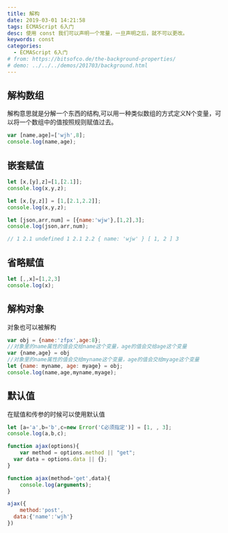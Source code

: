 ```yaml
---
title: 解构
date: 2019-03-01 14:21:58
tags: ECMAScript 6入门
desc: 使用 const 我们可以声明一个常量，一旦声明之后，就不可以更改。
keywords: const
categories:
  - ECMAScript 6入门
# from: https://bitsofco.de/the-background-properties/
# demo: ../../../demos/201703/background.html
---
```



## 解构数组

解构意思就是分解一个东西的结构,可以用一种类似数组的方式定义N个变量，可以将一个数组中的值按照规则赋值过去。<br />

```javascript
var [name,age]=['wjh',8];
console.log(name,age);
```

## 嵌套赋值

```javascript
let [x,[y],z]=[1,[2.1]];
console.log(x,y,z);

let [x,[y,z]] = [1,[2.1,2.2]];
console.log(x,y,z);

let [json,arr,num] = [{name:'wjw'},[1,2],3];
console.log(json,arr,num);

// 1 2.1 undefined 1 2.1 2.2 { name: 'wjw' } [ 1, 2 ] 3
```

## 省略赋值

```javascript
let [,,x]=[1,2,3]
console.log(x);
```

## 解构对象
对象也可以被解构

```javascript
var obj = {name:'zfpx',age:8};
//对象里的name属性的值会交给name这个变量，age的值会交给age这个变量
var {name,age} = obj
//对象里的name属性的值会交给myname这个变量，age的值会交给myage这个变量
let {name: myname, age: myage} = obj;
console.log(name,age,myname,myage);
```

## 默认值

在赋值和传参的时候可以使用默认值

```javascript
let [a='a',b='b',c=new Error('C必须指定')] = [1, , 3];
console.log(a,b,c);

function ajax(options){
	var method = options.method || "get";
  var data = options.data || {};
}

function ajax(method='get',data){
	console.log(arguments);
}

ajax({
	method:'post',
  data:{'name':'wjh'}
})
```

